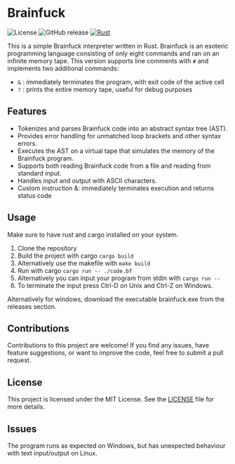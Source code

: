 # Brainfuck

![License](https://img.shields.io/badge/license-MIT-blue.svg)
![GitHub release](https://img.shields.io/github/v/release/ramsteak/brainfuck.svg)
[![Rust](https://github.com/ramsteak/brainfuck/actions/workflows/rust.yml/badge.svg)](https://github.com/ramsteak/brainfuck/actions/workflows/rust.yml)

This is a simple Brainfuck interpreter written in Rust. Brainfuck is an esoteric programming language consisting of only eight commands and ran on an infinite memory tape.
This version supports line comments with `#` and implements two additional commands:

- `&` : immediately terminates the program, with exit code of the active cell
- `?` : prints the entire memory tape, useful for debug purposes

## Features

- Tokenizes and parses Brainfuck code into an abstract syntax tree (AST).
- Provides error handling for unmatched loop brackets and other syntax errors.
- Executes the AST on a virtual tape that simulates the memory of the Brainfuck program.
- Supports both reading Brainfuck code from a file and reading from standard input.
- Handles input and output with ASCII characters.
- Custom instruction &: immediately terminates execution and returns status code

## Usage

Make sure to have rust and cargo installed on your system.

1. Clone the repository
1. Build the project with cargo `cargo build`
1. Alternatively use the makefile with `make build`
1. Run with cargo `cargo run -- ./code.bf`
1. Alternatively you can input your program from stdin with `cargo run --`
1. To terminate the input press Ctrl-D on Unix and Ctrl-Z on Windows.

Alternatively for windows, download the executable brainfuck.exe from the releases section.

## Contributions

Contributions to this project are welcome! If you find any issues, have feature suggestions, or want to improve the code, feel free to submit a pull request.

## License

This project is licensed under the MIT License. See the [LICENSE](LICENSE) file for more details.

## Issues

The program runs as expected on Windows, but has unexpected behaviour with text input/output on Linux.
